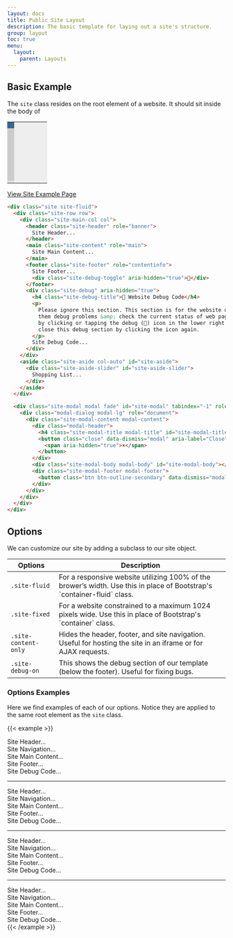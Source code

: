 ```yaml
---
layout: docs
title: Public Site Layout
description: The basic template for laying out a site's structure.
group: layout
toc: true
menu: 
  layout:
    parent: Layouts
---
```


## Basic Example

The `site` class resides on the root element of a website. It should sit inside the body of  

<div class="row">
  <div class="col-auto">
    <table style="width: 250px;"> 
      <tr>
        <td style="background-color: #369; height: 15px;"></td>
        <td style="background-color: #eee; width: 60px;" rowspan="3"></td>
      </tr>
      <tr>
        <td style="background-color: #ccc; height: 120px;"></td>
      </tr>
      <tr>
        <td style="background-color: #ddd; height: 5px;"></td>
      </tr>
    </table>
  </div>
  <div class="col">
    <a href="/docs/3.0/layouts/examples/site" class="btn btn-outline-primary">
      View Site Example Page <i class="fas fa-angle-right"></i>
    </a>
  </div>
</div>


```html
<div class="site site-fluid">
  <div class="site-row row">
    <div class="site-main-col col">
      <header class="site-header" role="banner">
        Site Header...
      </header>
      <main class="site-content" role="main">
        Site Main Content...
      </main>
      <footer class="site-footer" role="contentinfo">
        Site Footer...
        <div class="site-debug-toggle" aria-hidden="true">🐞</div>
      </footer>
      <div class="site-debug" aria-hidden="true">
        <h4 class="site-debug-title">🐞 Website Debug Code</h4>
        <p>
          Please ignore this section. This section is for the website developers to help
          them debug problems &amp; check the current status of web pages. This was opened
          by clicking or tapping the debug (🐞) icon in the lower right of the page. You can
          close this debug section by clicking the icon again.
        </p>
        Site Debug Code...
      </div>
    </div>
    <aside class="site-aside col-auto" id="site-aside">
      <div class="site-aside-slider" id="site-aside-slider">
        Shopping List...
      </div>
    </aside>
  </div>

  <div class="site-modal modal fade" id="site-modal" tabindex="-1" role="dialog" aria-labelledby="site-modal-title" aria-hidden="true">
    <div class="modal-dialog modal-lg" role="document">
      <div class="site-modal-content modal-content">
        <div class="modal-header">
          <h4 class="site-modal-title modal-title" id="site-modal-title"></h4>
          <button class="close" data-dismiss="modal" aria-label="Close">
            <span aria-hidden="true">×</span>
          </button>
        </div>
        <div class="site-modal-body modal-body" id="site-modal-body"></div>
        <div class="site-modal-footer modal-footer">
          <button class="btn btn-outline-secondary" data-dismiss="modal">Close</button>
        </div>
      </div>
    </div>
  </div>
</div>
```



## Options



We can customize our site by adding a subclass to our site object. 


<table class="table table-bordered table-striped">
  <thead>
    <tr>
      <th>Options</th>
      <th>Description</th>
    </tr>
  </thead>
  <tbody>
    <tr>
      <td><code class="text-nowrap">.site-fluid</code></td>
      <td>For a responsive website utilizing 100% of the brower’s width. Use this in place of Bootstrap's `container-fluid` class.</td>
    </tr>
    <tr>
      <td><code class="text-nowrap">.site-fixed</code></td>
      <td>For a website constrained to a maximum 1024 pixels wide. Use this in place of Bootstrap's `container` class.</td>
    </tr>
    <tr>
      <td><code class="text-nowrap">.site-content-only</code></td>
      <td>Hides the header, footer, and site navigation. Useful for hosting the site in an iframe or for AJAX requests.</td>
    </tr>
    <tr>
      <td><code class="text-nowrap">.site-debug-on</code></td>
      <td>This shows the debug section of our template (below the footer). Useful for fixing bugs.</td>
    </tr>
  </tbody>
</table>




### Options Examples

Here we find examples of each of our options. Notice they are applied to the same root element as the 
`site` class. 

{{< example >}}
<div class="site site-fluid">
  <div class="site-header">
    Site Header...
  </div>
  <div class="site-navigation">
    Site Navigation...
  </div>
  <div class="site-content">
    Site Main Content...
  </div>
  <div class="site-footer">
    Site Footer...
  </div>
  <div class="site-debug">
    Site Debug Code...
  </div>
</div>

<hr>

<div class="site site-fixed">
  <div class="site-header">
    Site Header...
  </div>
  <div class="site-navigation">
    Site Navigation...
  </div>
  <div class="site-content">
    Site Main Content...
  </div>
  <div class="site-footer">
    Site Footer...
  </div>
  <div class="site-debug">
    Site Debug Code...
  </div>
</div>

<hr>

<div class="site site-fluid site-content-only">
  <div class="site-header">
    Site Header...
  </div>
  <div class="site-navigation">
    Site Navigation...
  </div>
  <div class="site-content">
    Site Main Content...
  </div>
  <div class="site-footer">
    Site Footer...
  </div>
  <div class="site-debug">
    Site Debug Code...
  </div>
</div>

<hr>

<div class="site site-fluid site-debug-on">
  <div class="site-header">
    Site Header...
  </div>
  <div class="site-navigation">
    Site Navigation...
  </div>
  <div class="site-content">
    Site Main Content...
  </div>
  <div class="site-footer">
    Site Footer...
  </div>
  <div class="site-debug">
    Site Debug Code...
  </div>
</div>
{{< /example >}}
